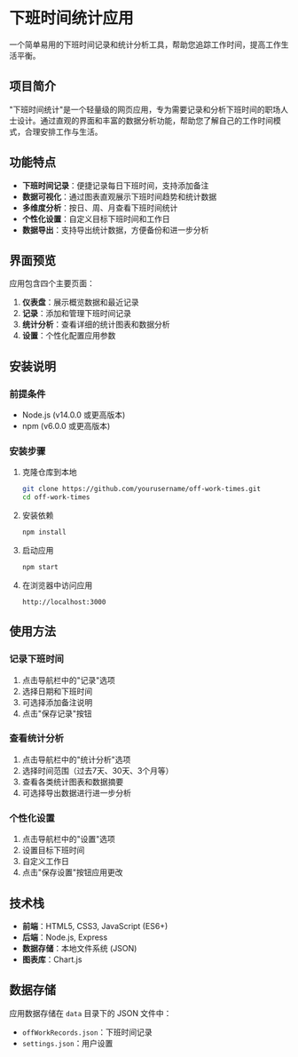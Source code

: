 # 下班时间统计应用

一个简单易用的下班时间记录和统计分析工具，帮助您追踪工作时间，提高工作生活平衡。

## 项目简介

"下班时间统计"是一个轻量级的网页应用，专为需要记录和分析下班时间的职场人士设计。通过直观的界面和丰富的数据分析功能，帮助您了解自己的工作时间模式，合理安排工作与生活。

## 功能特点

- **下班时间记录**：便捷记录每日下班时间，支持添加备注
- **数据可视化**：通过图表直观展示下班时间趋势和统计数据
- **多维度分析**：按日、周、月查看下班时间统计
- **个性化设置**：自定义目标下班时间和工作日
- **数据导出**：支持导出统计数据，方便备份和进一步分析

## 界面预览

应用包含四个主要页面：

1. **仪表盘**：展示概览数据和最近记录
2. **记录**：添加和管理下班时间记录
3. **统计分析**：查看详细的统计图表和数据分析
4. **设置**：个性化配置应用参数

## 安装说明

### 前提条件

- Node.js (v14.0.0 或更高版本)
- npm (v6.0.0 或更高版本)

### 安装步骤

1. 克隆仓库到本地
   ```bash
   git clone https://github.com/yourusername/off-work-times.git
   cd off-work-times
   ```

2. 安装依赖
   ```bash
   npm install
   ```

3. 启动应用
   ```bash
   npm start
   ```

4. 在浏览器中访问应用
   ```
   http://localhost:3000
   ```

## 使用方法

### 记录下班时间

1. 点击导航栏中的"记录"选项
2. 选择日期和下班时间
3. 可选择添加备注说明
4. 点击"保存记录"按钮

### 查看统计分析

1. 点击导航栏中的"统计分析"选项
2. 选择时间范围（过去7天、30天、3个月等）
3. 查看各类统计图表和数据摘要
4. 可选择导出数据进行进一步分析

### 个性化设置

1. 点击导航栏中的"设置"选项
2. 设置目标下班时间
3. 自定义工作日
4. 点击"保存设置"按钮应用更改

## 技术栈

- **前端**：HTML5, CSS3, JavaScript (ES6+)
- **后端**：Node.js, Express
- **数据存储**：本地文件系统 (JSON)
- **图表库**：Chart.js

## 数据存储

应用数据存储在 `data` 目录下的 JSON 文件中：
- `offWorkRecords.json`：下班时间记录
- `settings.json`：用户设置